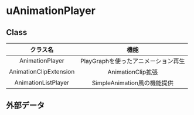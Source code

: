 # uAnimationPlayer

## Class

| クラス名 | 機能 |
|:-------------:|:-------------:|
| AnimationPlayer  | PlayGraphを使ったアニメーション再生 |
| AnimationClipExtension  | AnimationClip拡張 |
| AnimationListPlayer | SimpleAnimation風の機能提供 |

## 外部データ
